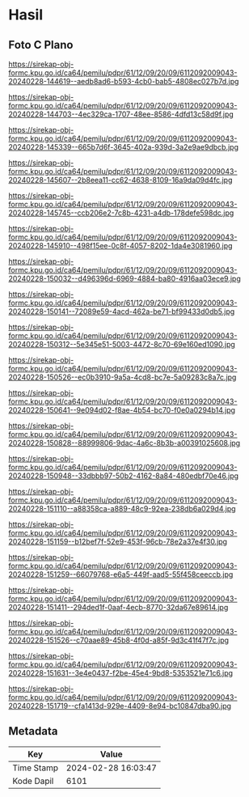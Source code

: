 # Hasil

## Foto C Plano

https://sirekap-obj-formc.kpu.go.id/ca64/pemilu/pdpr/61/12/09/20/09/6112092009043-20240228-144619--aedb8ad6-b593-4cb0-bab5-4808ec027b7d.jpg

https://sirekap-obj-formc.kpu.go.id/ca64/pemilu/pdpr/61/12/09/20/09/6112092009043-20240228-144703--4ec329ca-1707-48ee-8586-4dfd13c58d9f.jpg

https://sirekap-obj-formc.kpu.go.id/ca64/pemilu/pdpr/61/12/09/20/09/6112092009043-20240228-145339--665b7d6f-3645-402a-939d-3a2e9ae9dbcb.jpg

https://sirekap-obj-formc.kpu.go.id/ca64/pemilu/pdpr/61/12/09/20/09/6112092009043-20240228-145607--2b8eea11-cc62-4638-8109-16a9da09d4fc.jpg

https://sirekap-obj-formc.kpu.go.id/ca64/pemilu/pdpr/61/12/09/20/09/6112092009043-20240228-145745--ccb206e2-7c8b-4231-a4db-178defe598dc.jpg

https://sirekap-obj-formc.kpu.go.id/ca64/pemilu/pdpr/61/12/09/20/09/6112092009043-20240228-145910--498f15ee-0c8f-4057-8202-1da4e3081960.jpg

https://sirekap-obj-formc.kpu.go.id/ca64/pemilu/pdpr/61/12/09/20/09/6112092009043-20240228-150032--d496396d-6969-4884-ba80-4916aa03ece9.jpg

https://sirekap-obj-formc.kpu.go.id/ca64/pemilu/pdpr/61/12/09/20/09/6112092009043-20240228-150141--72089e59-4acd-462a-be71-bf99433d0db5.jpg

https://sirekap-obj-formc.kpu.go.id/ca64/pemilu/pdpr/61/12/09/20/09/6112092009043-20240228-150312--5e345e51-5003-4472-8c70-69e160ed1090.jpg

https://sirekap-obj-formc.kpu.go.id/ca64/pemilu/pdpr/61/12/09/20/09/6112092009043-20240228-150526--ec0b3910-9a5a-4cd8-bc7e-5a09283c8a7c.jpg

https://sirekap-obj-formc.kpu.go.id/ca64/pemilu/pdpr/61/12/09/20/09/6112092009043-20240228-150641--9e094d02-f8ae-4b54-bc70-f0e0a0294b14.jpg

https://sirekap-obj-formc.kpu.go.id/ca64/pemilu/pdpr/61/12/09/20/09/6112092009043-20240228-150828--88999806-9dac-4a6c-8b3b-a00391025608.jpg

https://sirekap-obj-formc.kpu.go.id/ca64/pemilu/pdpr/61/12/09/20/09/6112092009043-20240228-150948--33dbbb97-50b2-4162-8a84-480edbf70e46.jpg

https://sirekap-obj-formc.kpu.go.id/ca64/pemilu/pdpr/61/12/09/20/09/6112092009043-20240228-151110--a88358ca-a889-48c9-92ea-238db6a029d4.jpg

https://sirekap-obj-formc.kpu.go.id/ca64/pemilu/pdpr/61/12/09/20/09/6112092009043-20240228-151159--b12bef7f-52e9-453f-96cb-78e2a37e4f30.jpg

https://sirekap-obj-formc.kpu.go.id/ca64/pemilu/pdpr/61/12/09/20/09/6112092009043-20240228-151259--66079768-e6a5-449f-aad5-55f458ceeccb.jpg

https://sirekap-obj-formc.kpu.go.id/ca64/pemilu/pdpr/61/12/09/20/09/6112092009043-20240228-151411--294ded1f-0aaf-4ecb-8770-32da67e89614.jpg

https://sirekap-obj-formc.kpu.go.id/ca64/pemilu/pdpr/61/12/09/20/09/6112092009043-20240228-151526--c70aae89-45b8-4f0d-a85f-9d3c41f47f7c.jpg

https://sirekap-obj-formc.kpu.go.id/ca64/pemilu/pdpr/61/12/09/20/09/6112092009043-20240228-151631--3e4e0437-f2be-45e4-9bd8-5353521e71c6.jpg

https://sirekap-obj-formc.kpu.go.id/ca64/pemilu/pdpr/61/12/09/20/09/6112092009043-20240228-151719--cfa1413d-929e-4409-8e94-bc10847dba90.jpg


## Metadata

| Key        | Value               |
| ---------- | ------------------- |
| Time Stamp | 2024-02-28 16:03:47 |
| Kode Dapil | 6101                |



